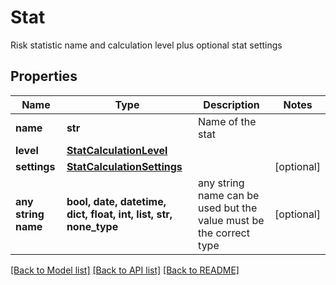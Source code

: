 # Stat

Risk statistic name and calculation level plus optional stat settings

## Properties
Name | Type | Description | Notes
------------ | ------------- | ------------- | -------------
**name** | **str** | Name of the stat | 
**level** | [**StatCalculationLevel**](StatCalculationLevel.md) |  | 
**settings** | [**StatCalculationSettings**](StatCalculationSettings.md) |  | [optional] 
**any string name** | **bool, date, datetime, dict, float, int, list, str, none_type** | any string name can be used but the value must be the correct type | [optional]

[[Back to Model list]](../README.md#documentation-for-models) [[Back to API list]](../README.md#documentation-for-api-endpoints) [[Back to README]](../README.md)


